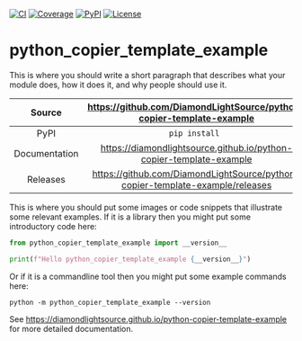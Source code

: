 [![CI](https://github.com/DiamondLightSource/python-copier-template-example/actions/workflows/ci.yml/badge.svg)](https://github.com/DiamondLightSource/python-copier-template-example/actions/workflows/ci.yml)
[![Coverage](https://codecov.io/gh/DiamondLightSource/python-copier-template-example/branch/master/graph/badge.svg)](https://codecov.io/gh/DiamondLightSource/python-copier-template-example)
[![PyPI](https://img.shields.io/pypi/v/.svg)](https://pypi.org/project/)
[![License](https://img.shields.io/badge/License-Apache%202.0-blue.svg)](https://opensource.org/licenses/Apache-2.0)

# python_copier_template_example

This is where you should write a short paragraph that describes what your module does,
how it does it, and why people should use it.

Source          | <https://github.com/DiamondLightSource/python-copier-template-example>
:---:           | :---:
PyPI            | `pip install `
Documentation   | <https://diamondlightsource.github.io/python-copier-template-example>
Releases        | <https://github.com/DiamondLightSource/python-copier-template-example/releases>

This is where you should put some images or code snippets that illustrate
some relevant examples. If it is a library then you might put some
introductory code here:

```python
from python_copier_template_example import __version__

print(f"Hello python_copier_template_example {__version__}")
```

Or if it is a commandline tool then you might put some example commands here:

```
python -m python_copier_template_example --version
```

<!-- README only content. Anything below this line won't be included in index.md -->

See https://diamondlightsource.github.io/python-copier-template-example for more detailed documentation.
